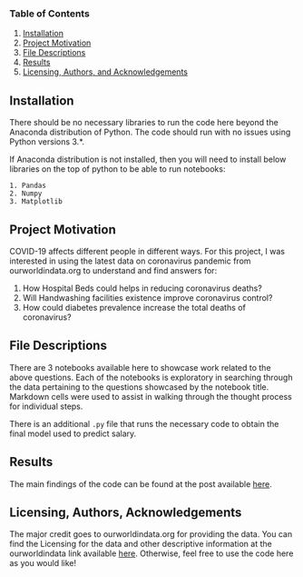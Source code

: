 
### Table of Contents

1. [Installation](#installation)
2. [Project Motivation](#motivation)
3. [File Descriptions](#files)
4. [Results](#results)
5. [Licensing, Authors, and Acknowledgements](#licensing)

## Installation <a name="installation"></a>

There should be no necessary libraries to run the code here beyond the Anaconda distribution of Python. The code should run with no issues using Python versions 3.*.

If Anaconda distribution is not installed, then you will need to install below libraries on the top of python to be able to run notebooks:

    1. Pandas
    2. Numpy
    3. Matplotlib


## Project Motivation<a name="motivation"></a>

COVID-19 affects different people in different ways. For this project, I was interested in using the latest data on coronavirus pandemic from ourworldindata.org to understand and find answers for:

1. How Hospital Beds could helps in reducing coronavirus deaths?
2. Will Handwashing facilities existence improve coronavirus control?
3. How could diabetes prevalence increase the total deaths of coronavirus?

## File Descriptions <a name="files"></a>

There are 3 notebooks available here to showcase work related to the above questions.  Each of the notebooks is exploratory in searching through the data pertaining to the questions showcased by the notebook title.  Markdown cells were used to assist in walking through the thought process for individual steps.  

There is an additional `.py` file that runs the necessary code to obtain the final model used to predict salary.

## Results<a name="results"></a>

The main findings of the code can be found at the post available [here](https://medium.com/@josh_2774/how-do-you-become-a-developer-5ef1c1c68711).

## Licensing, Authors, Acknowledgements<a name="licensing"></a>

The major credit goes to ourworldindata.org for providing the data.  You can find the Licensing for the data and other descriptive information at the ourworldindata link available [here](https://ourworldindata.org/coronavirus-data).  Otherwise, feel free to use the code here as you would like! 

